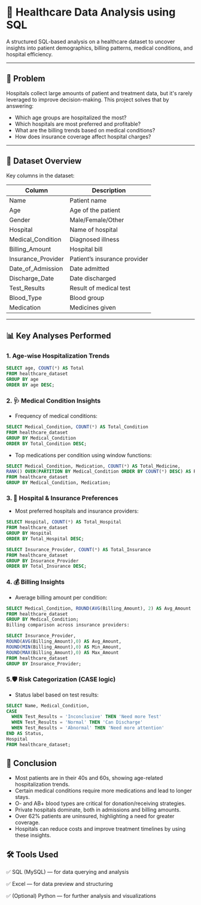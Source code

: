 # 🏥 Healthcare Data Analysis using SQL

A structured SQL-based analysis on a healthcare dataset to uncover insights into patient demographics, billing patterns, medical conditions, and hospital efficiency.

---

## 🧩 Problem

Hospitals collect large amounts of patient and treatment data, but it's rarely leveraged to improve decision-making. This project solves that by answering:

- Which age groups are hospitalized the most?
- Which hospitals are most preferred and profitable?
- What are the billing trends based on medical conditions?
- How does insurance coverage affect hospital charges?

---

## 🔎 Dataset Overview

Key columns in the dataset:

| Column             | Description                            |
|--------------------|----------------------------------------|
| Name               | Patient name                           |
| Age                | Age of the patient                     |
| Gender             | Male/Female/Other                      |
| Hospital           | Name of hospital                       |
| Medical_Condition  | Diagnosed illness                      |
| Billing_Amount     | Hospital bill                          |
| Insurance_Provider | Patient’s insurance provider           |
| Date_of_Admission  | Date admitted                          |
| Discharge_Date     | Date discharged                        |
| Test_Results       | Result of medical test                 |
| Blood_Type         | Blood group                            |
| Medication         | Medicines given                        |

---

## 📊 Key Analyses Performed

### 1. Age-wise Hospitalization Trends

```sql
SELECT age, COUNT(*) AS Total
FROM healthcare_dataset
GROUP BY age
ORDER BY age DESC;
```

### 2. 🩺 Medical Condition Insights
- Frequency of medical conditions:

```sql
SELECT Medical_Condition, COUNT(*) AS Total_Condition
FROM healthcare_dataset
GROUP BY Medical_Condition
ORDER BY Total_Condition DESC;
```

- Top medications per condition using window functions:

```sql
SELECT Medical_Condition, Medication, COUNT(*) AS Total_Medicine,
RANK() OVER(PARTITION BY Medical_Condition ORDER BY COUNT(*) DESC) AS Ranking_Medicine
FROM healthcare_dataset
GROUP BY Medical_Condition, Medication;
```

### 3. 🏥 Hospital & Insurance Preferences
- Most preferred hospitals and insurance providers:

```sql
SELECT Hospital, COUNT(*) AS Total_Hospital
FROM healthcare_dataset
GROUP BY Hospital
ORDER BY Total_Hospital DESC;
```

```sql
SELECT Insurance_Provider, COUNT(*) AS Total_Insurance
FROM healthcare_dataset
GROUP BY Insurance_Provider
ORDER BY Total_Insurance DESC;
```

### 4. 💰 Billing Insights
- Average billing amount per condition:

```sql
SELECT Medical_Condition, ROUND(AVG(Billing_Amount), 2) AS Avg_Amount
FROM healthcare_dataset
GROUP BY Medical_Condition;
Billing comparison across insurance providers:
```

```sql
SELECT Insurance_Provider,
ROUND(AVG(Billing_Amount),0) AS Avg_Amount,
ROUND(MIN(Billing_Amount),0) AS Min_Amount,
ROUND(MAX(Billing_Amount),0) AS Max_Amount
FROM healthcare_dataset
GROUP BY Insurance_Provider;
```

### 5.🛡️ Risk Categorization (CASE logic)
- Status label based on test results:

```sql
SELECT Name, Medical_Condition,
CASE 
  WHEN Test_Results = 'Inconclusive' THEN 'Need more Test'
  WHEN Test_Results = 'Normal' THEN 'Can Discharge'
  WHEN Test_Results = 'Abnormal' THEN 'Need more attention'
END AS Status,
Hospital
FROM healthcare_dataset;
```

## 🧾 Conclusion
- Most patients are in their 40s and 60s, showing age-related hospitalization trends.
- Certain medical conditions require more medications and lead to longer stays.
- O- and AB+ blood types are critical for donation/receiving strategies.
- Private hospitals dominate, both in admissions and billing amounts.
- Over 62% patients are uninsured, highlighting a need for greater coverage.
- Hospitals can reduce costs and improve treatment timelines by using these insights.

## 🛠 Tools Used
✅ SQL (MySQL) — for data querying and analysis

✅ Excel — for data preview and structuring

✅ (Optional) Python — for further analysis and visualizations

